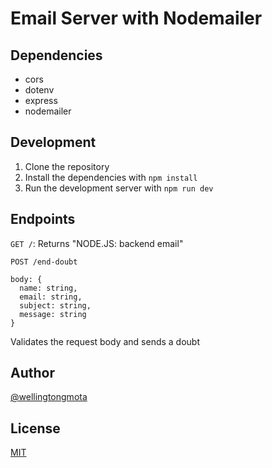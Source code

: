 # Email Server with Nodemailer

## Dependencies

- cors
- dotenv
- express
- nodemailer

## Development

1. Clone the repository
2. Install the dependencies with `npm install`
3. Run the development server with `npm run dev`

## Endpoints

`GET /`:
Returns "NODE.JS: backend email"

```
POST /end-doubt

body: {
  name: string,
  email: string,
  subject: string,
  message: string
}
```

Validates the request body and sends a doubt

## Author

[@wellingtongmota](https://github.com/wellingtongmota)

## License

[MIT](LICENSE)
